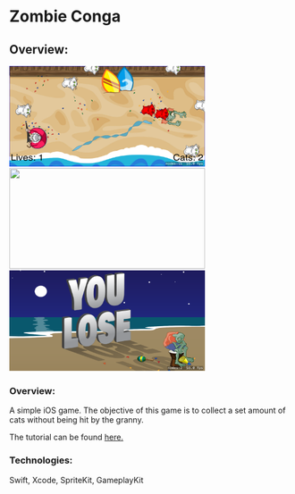 # Zombie Conga

## Overview:

<img src="https://github.com/dschrijn/SpriteKit/blob/master/ZombieConga/images/zc1.jpg" width="350" height="180"> <img src="https:https://github.com/dschrijn/SpriteKit/blob/master/ZombieConga/images/zc3.png" width="350" height="180"> <img src="https://github.com/dschrijn/SpriteKit/blob/master/ZombieConga/images/zc2.png" width="350" height="180">

### Overview:

A simple iOS game. The objective of this game is to collect a set amount of cats without being hit by the granny. 

The tutorial can be found [here.](https://store.raywenderlich.com/products/2d-apple-games-by-tutorials)

### Technologies:

Swift, Xcode, SpriteKit, GameplayKit